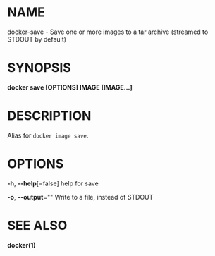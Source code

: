 # NAME

docker-save - Save one or more images to a tar archive (streamed to STDOUT by default)

# SYNOPSIS

**docker save \[OPTIONS\] IMAGE \[IMAGE...\]**

# DESCRIPTION

Alias for `docker image save`.

# OPTIONS

**-h**, **--help**\[=false\] help for save

**-o**, **--output**="" Write to a file, instead of STDOUT

# SEE ALSO

**docker(1)**
